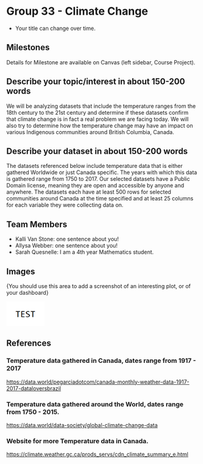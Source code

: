 # Group 33 - Climate Change

- Your title can change over time.

## Milestones

Details for Milestone are available on Canvas (left sidebar, Course Project).

## Describe your topic/interest in about 150-200 words

We will be analyzing datasets that include the temperature ranges from the 18th century to the 21st century and determine if these datasets confirm that climate change is in fact a real problem we are facing today. We will also try to determine how the temperature change may have an impact on various Indigenous communities around British Columbia, Canada.

## Describe your dataset in about 150-200 words

The datasets referenced below include temperature data that is either gathered Worldwide or just Canada specific. The years with which this data is gathered range from 1750 to 2017. Our selected datasets have a Public Domain license, meaning they are open and accessible by anyone and anywhere. The datasets each have at least 500 rows for selected communities around Canada at the time specified and at least 25 columns for each variable they were collecting data on.

## Team Members

- Kalli Van Stone: one sentence about you!
- Allysa Webber: one sentence about you!
- Sarah Quesnelle: I am a 4th year Mathematics student.

## Images

{You should use this area to add a screenshot of an interesting plot, or of your dashboard}

<img src ="images/test.png" width="100px">

## References

### Temperature data gathered in Canada, dates range from 1917 - 2017
https://data.world/pegarciadotcom/canada-monthly-weather-data-1917-2017-dataloversbrazil

### Temperature data gathered around the World, dates range from 1750 - 2015.
https://data.world/data-society/global-climate-change-data

### Website for more Temperature data in Canada.
https://climate.weather.gc.ca/prods_servs/cdn_climate_summary_e.html
